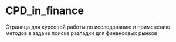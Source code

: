 # CPD_in_finance
Страница для курсовой работы по исследованию и применению методов в задаче поиска разладки для финансовых рынков

